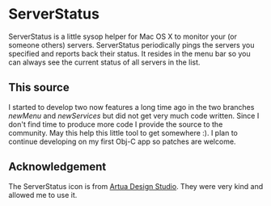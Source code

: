 ServerStatus
============
ServerStatus is a little sysop helper for Mac OS X to monitor your (or someone
others) servers. ServerStatus periodically pings the servers you specified and
reports back their status. It resides in the menu bar so you can always see the
current status of all servers in the list.

This source
-----------
I started to develop two now features a long time ago in the two branches
*newMenu* and *newServices* but did not get very much code written. Since I
don't find time to produce more code I provide the source to the community. May
this help this little tool to get somewhere :).
I plan to continue developing on my first Obj-C app so patches are welcome.

Acknowledgement
---------------
The ServerStatus icon is from [Artua Design Studio](http://www.artua.com/). They
were very kind and allowed me to use it.
